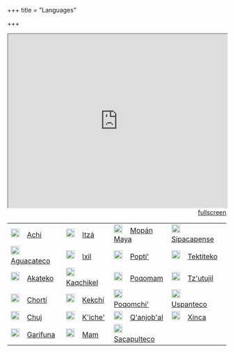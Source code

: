 +++
title = "Languages"

+++

<iframe src="https://sasha-kozhukhar.github.io/guatemala_atlas/maps/doted.html" width = "100%" height = "400px"></iframe>
<div align="right"><a href="https://sasha-kozhukhar.github.io/guatemala_atlas/maps/doted.html" target="_blank" class="button">fullscreen</a></div>

<table style="border:0px; width:100%;">
<tr>
<td>
<img src="http://glottolog.org/clld-static/icons/c009900.png" height="20px" width="20px">&nbsp;&nbsp;&nbsp;
<a class="language" target="_blank" href="http://glottolog.org/resource/languoid/id/achi1256" title="Achi">Achi</a>
</td>
<td>
<img src="http://glottolog.org/clld-static/icons/c009900.png" height="20px" width="20px">&nbsp;&nbsp;&nbsp;
<a class="language" target="_blank" href="http://glottolog.org/resource/languoid/id/itza1241" title="Itzá">Itzá</a>
</td>
<td>
<img src="http://glottolog.org/clld-static/icons/c009900.png" height="20px" width="20px">&nbsp;&nbsp;&nbsp;
<a class="language" target="_blank" href="http://glottolog.org/resource/languoid/id/mopa1243" title="Mopán Maya">Mopán Maya</a>
</td>
<td>
<img src="http://glottolog.org/clld-static/icons/c009900.png" height="20px" width="20px">&nbsp;&nbsp;&nbsp;
<a class="language" target="_blank" href="http://glottolog.org/resource/languoid/id/sipa1247" title="Sipacapense">Sipacapense</a>
</td>
</tr>

<tr>
<td>
<img src="http://glottolog.org/clld-static/icons/c009900.png" height="20px" width="20px">&nbsp;&nbsp;&nbsp;
<a class="language" target="_blank" href="http://glottolog.org/resource/languoid/id/agua1252" title="Aguacateco">Aguacateco</a>
</td>
<td>
<img src="http://glottolog.org/clld-static/icons/c009900.png" height="20px" width="20px">&nbsp;&nbsp;&nbsp;
<a class="language" target="_blank" href="http://glottolog.org/resource/languoid/id/ixil1251" title="Ixil">Ixil</a>
</td>
<td>
<img src="http://glottolog.org/clld-static/icons/c009900.png" height="20px" width="20px">&nbsp;&nbsp;&nbsp;
<a class="language" target="_blank" href="http://glottolog.org/resource/languoid/id/popt1235" title="Popti'">Popti'</a>
</td>
<td>
<img src="http://glottolog.org/clld-static/icons/c009900.png" height="20px" width="20px">&nbsp;&nbsp;&nbsp;
<a class="language" target="_blank" href="http://glottolog.org/resource/languoid/id/tekt1235" title="Tektiteko">Tektiteko</a>
</td>
</tr>

<tr>
<td>
<img src="http://glottolog.org/clld-static/icons/c009900.png" height="20px" width="20px">&nbsp;&nbsp;&nbsp;
<a class="language" target="_blank" href="http://glottolog.org/resource/languoid/id/west2635" title="Akateko">Akateko</a>
</td>
<td>
<img src="http://glottolog.org/clld-static/icons/c009900.png" height="20px" width="20px">&nbsp;&nbsp;&nbsp;
<a class="language" target="_blank" href="http://glottolog.org/resource/languoid/id/kaqc1270" title="Kaqchikel">Kaqchikel</a>
</td>
<td>
<img src="http://glottolog.org/clld-static/icons/c009900.png" height="20px" width="20px">&nbsp;&nbsp;&nbsp;
<a class="language" target="_blank" href="http://glottolog.org/resource/languoid/id/poqo1253" title="Poqomam">Poqomam</a>
</td>
<td>
<img src="http://glottolog.org/clld-static/icons/c009900.png" height="20px" width="20px">&nbsp;&nbsp;&nbsp;
<a class="language" target="_blank" href="http://glottolog.org/resource/languoid/id/tzut1248" title="Tz'utujil">Tz'utujil</a>
</td>
</tr>

<tr>
<td>
<img src="http://glottolog.org/clld-static/icons/c009900.png" height="20px" width="20px">&nbsp;&nbsp;&nbsp;
<a class="language" target="_blank" href="http://glottolog.org/resource/languoid/id/chor1273" title="Chortí">Chortí</a>
</td>
<td>
<img src="http://glottolog.org/clld-static/icons/c009900.png" height="20px" width="20px">&nbsp;&nbsp;&nbsp;
<a class="language" target="_blank" href="http://glottolog.org/resource/languoid/id/kekc1242" title="Kekchí">Kekchí</a>
</td>
<td>
<img src="http://glottolog.org/clld-static/icons/c009900.png" height="20px" width="20px">&nbsp;&nbsp;&nbsp;
<a class="language" target="_blank" href="http://glottolog.org/resource/languoid/id/poqo1254" title="Poqomchi'">Poqomchi'</a>
</td>
<td>
<img src="http://glottolog.org/clld-static/icons/c009900.png" height="20px" width="20px">&nbsp;&nbsp;&nbsp;
<a class="language" target="_blank" href="http://glottolog.org/resource/languoid/id/uspa1245" title="Uspanteco">Uspanteco</a>
</td>
</tr>

<tr>
<td>
<img src="http://glottolog.org/clld-static/icons/c009900.png" height="20px" width="20px">&nbsp;&nbsp;&nbsp;
<a class="language" target="_blank" href="http://glottolog.org/resource/languoid/id/chuj1250" title="Chuj">Chuj</a>
</td>
<td>
<img src="http://glottolog.org/clld-static/icons/c009900.png" height="20px" width="20px">&nbsp;&nbsp;&nbsp;
<a class="language" target="_blank" href="http://glottolog.org/resource/languoid/id/kich1262" title="K'iche'">K'iche'</a>
</td>
<td>
<img src="http://glottolog.org/clld-static/icons/c009900.png" height="20px" width="20px">&nbsp;&nbsp;&nbsp;
<a class="language" target="_blank" href="http://glottolog.org/resource/languoid/id/qanj1241" title="Q'anjob'al">Q'anjob'al</a>
</td>
<td>
<img src="http://glottolog.org/clld-static/icons/c009900.png" height="20px" width="20px">&nbsp;&nbsp;&nbsp;
<a class="language" target="_blank" href="http://glottolog.org/resource/languoid/id/xinc1247" title="Xinca">Xinca</a>
</td>
</tr>

<tr>
<td>
<img src="http://glottolog.org/clld-static/icons/c009900.png" height="20px" width="20px">&nbsp;&nbsp;&nbsp;
<a class="language" target="_blank" href="http://glottolog.org/resource/languoid/id/gari1256" title="Garifuna">Garifuna</a>
</td>
<td>
<img src="http://glottolog.org/clld-static/icons/c009900.png" height="20px" width="20px">&nbsp;&nbsp;&nbsp;
<a class="language" target="_blank" href="http://glottolog.org/resource/languoid/id/mamm1241" title="Mam">Mam</a>
</td>
<td>
<img src="http://glottolog.org/clld-static/icons/c009900.png" height="20px" width="20px">&nbsp;&nbsp;&nbsp;
<a class="language" target="_blank" href="http://glottolog.org/resource/languoid/id/saca1238" title="Sacapulteco">Sacapulteco</a>
</td>
<td>
</td>
</tr>
</table>